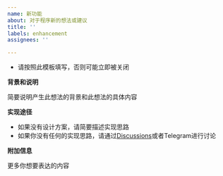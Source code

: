 ```yaml
---
name: 新功能
about: 对于程序新的想法或建议
title: ''
labels: enhancement
assignees: ''

---
```


- 请按照此模板填写，否则可能立即被关闭

**背景和说明**

简要说明产生此想法的背景和此想法的具体内容


**实现途径**

- 如果没有设计方案，请简要描述实现思路
- 如果你没有任何的实现思路，请通过[Discussions](https://github.com/ix64/unlock-music/discussions)或者Telegram进行讨论


**附加信息**

更多你想要表达的内容

